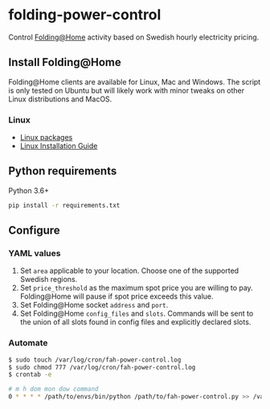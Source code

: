 # folding-power-control
Control [Folding@Home](https://foldingathome.org/) activity based on Swedish hourly electricity pricing.

## Install Folding@Home
Folding@Home clients are available for Linux, Mac and Windows. The script is only tested on Ubuntu but will likely work with minor tweaks on other Linux distributions and MacOS.

### Linux
* [Linux packages](https://foldingathome.org/start-folding/)
* [Linux Installation Guide](https://foldingathome.org/support/faq/installation-guides/linux/)

## Python requirements
Python 3.6+

```bash
pip install -r requirements.txt
```

## Configure

### YAML values
1. Set `area` applicable to your location. Choose one of the supported Swedish regions.
2. Set `price_threshold` as the maximum spot price you are willing to pay. Folding@Home will pause if spot price exceeds this value.
3. Set Folding@Home socket `address` and `port`.
4. Set Folding@Home `config_files` and `slots`. Commands will be sent to the union of all slots found in config files and explicitly declared slots.

### Automate
```bash
$ sudo touch /var/log/cron/fah-power-control.log
$ sudo chmod 777 /var/log/cron/fah-power-control.log
$ crontab -e

# m h dom mon dow command
0 * * * * /path/to/envs/bin/python /path/to/fah-power-control.py >> /var/log/cron/fah-power-control.log 2>&1
```
